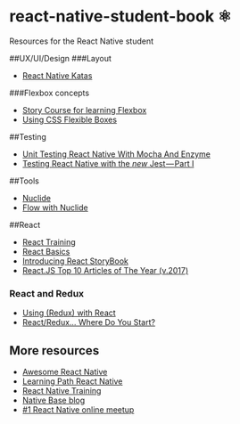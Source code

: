 #  react-native-student-book ⚛
Resources for the React Native student

##UX/UI/Design
###Layout
- [React Native Katas](https://github.com/jondot/ReactNativeKatas)

###Flexbox concepts
- [Story Course for learning Flexbox](http://gedd.ski/master/flexbox/)
- [Using CSS Flexible Boxes](https://developer.mozilla.org/en-US/docs/Web/CSS/CSS_Flexible_Box_Layout/Using_CSS_flexible_boxes)

##Testing
- [Unit Testing React Native With Mocha And Enzyme](https://formidable.com/blog/2016/02/08/unit-testing-react-native-with-mocha-and-enzyme/)
- [Testing React Native with the *new* Jest — Part I](https://blog.callstack.io/unit-testing-react-native-with-the-new-jest-i-snapshots-come-into-play-68ba19b1b9fe)

##Tools
- [Nuclide](https://nuclide.io/docs/platforms/react-native/)
- [Flow with Nuclide](https://nuclide.io/docs/languages/flow/)

##React
- [React Training](https://reacttraining.com/online)
- [React Basics](https://teamtreehouse.com/library/react-basics)
- [Introducing React StoryBook](https://voice.kadira.io/introducing-react-storybook-ec27f28de1e2)
- [React.JS Top 10 Articles of The Year (v.2017)](https://medium.mybridge.co/react-js-top-10-articles-of-the-year-v-2017-e95092964e49)

### React and Redux
- [Using (Redux) with React](http://devguides.io/redux/react)
- [React/Redux… Where Do You Start?](https://medium.com/mofed/react-redux-where-do-you-start-500c98413d1f)

## More resources
- [Awesome React Native](https://github.com/jondot/awesome-react-native)
- [Learning Path React Native](https://medium.com/@sibelius/learning-path-react-native-5a97e9ce8c52)
- [React Native Training](https://medium.com/react-native-training)
- [Native Base blog](https://blog.nativebase.io/)
- [#1 React Native online meetup](https://www.youtube.com/watch?v=6dek2apWWZA)
